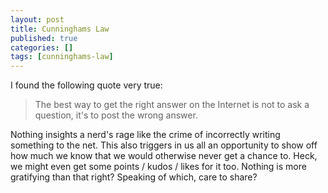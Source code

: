 ```yaml
---
layout: post
title: Cunninghams Law
published: true
categories: []
tags: [cunninghams-law]
---
```

I found the following quote very true:
> The best way to get the right answer on the Internet is not to ask a question, it's to post the wrong answer.

Nothing insights a nerd's rage like the crime of incorrectly writing something to the net. This also triggers in us all an opportunity to show off how much we know that we would otherwise never get a chance to. Heck, we might even get some points / kudos / likes for it too. Nothing is more gratifying than that right? Speaking of which, care to share?
